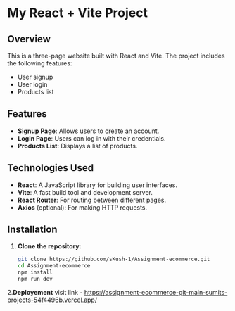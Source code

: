 # My React + Vite Project

## Overview

This is a three-page website built with React and Vite. The project includes the following features:
- User signup
- User login
- Products list

## Features

- **Signup Page**: Allows users to create an account.
- **Login Page**: Users can log in with their credentials.
- **Products List**: Displays a list of products.

## Technologies Used

- **React**: A JavaScript library for building user interfaces.
- **Vite**: A fast build tool and development server.
- **React Router**: For routing between different pages.
- **Axios** (optional): For making HTTP requests.

## Installation

1. **Clone the repository:**

   ```bash
   git clone https://github.com/sKush-1/Assignment-ecommerce.git
   cd Assignment-ecommerce
   npm install
   npm run dev

2.**Deployement**
  visit link - https://assignment-ecommerce-git-main-sumits-projects-54f4496b.vercel.app/

